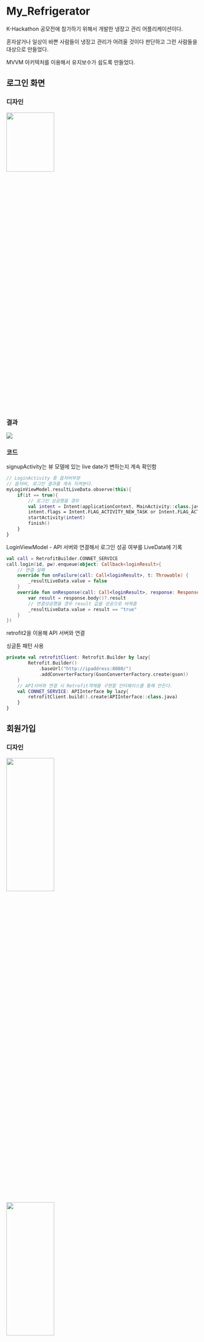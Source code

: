 # My_Refrigerator
<p> K-Hackathon 공모전에 참가하기 위해서 개발한 냉장고 관리 어플리케이션이다. </p>
<p> 혼자살거나 일상이 바쁜 사람들이 냉장고 관리가 어려울 것이다 판단하고 그런 사람들을 대상으로 만들었다.</p>
<p> MVVM 아키텍처를 이용해서 유지보수가 쉽도록 만들었다.</p>

## 로그인 화면
### 디자인
<img src = "https://user-images.githubusercontent.com/23256819/127474829-1bfb391e-ad0c-4997-a0b2-1b19f43d1adf.png" width=50% height= 20%>

### 결과
<img src = "https://user-images.githubusercontent.com/23256819/127477410-82e8691b-7e85-4bfb-b4d0-6005c3b147a2.PNG">

### 코드

<p> signupActivity는 뷰 모델에 있는 live date가 변하는지 계속 확인함 </p>

```kotlin
// LoginActivity 중 옵저버부분
// 옵저버, 로그인 결과를 계속 지켜본다.
myLoginViewModel.resultLiveData.observe(this){
    if(it == true){
        // 로그인 성공했을 경우
        val intent = Intent(applicationContext, MainActivity::class.java)
        intent.flags = Intent.FLAG_ACTIVITY_NEW_TASK or Intent.FLAG_ACTIVITY_CLEAR_TASK
        startActivity(intent)
        finish()
    }
}   
```

<p> LoginViewModel - API 서버와 연결해서 로그인 성공 여부를 LiveData에 기록 </p>

```kotlin
val call = RetrofitBuilder.CONNET_SERVICE
call.login(id, pw).enqueue(object: Callback<loginResult>{
    // 연결 실패
    override fun onFailure(call: Call<loginResult>, t: Throwable) {
        _resultLiveData.value = false
    }
    override fun onResponse(call: Call<loginResult>, response: Response<loginResult>) {
        var result = response.body()?.result
        // 연결성공했을 경우 result 값을 성공으로 바꿔줌
        _resultLiveData.value = result == "true"
    }
})
```

<p> retrofit2을 이용해 API 서버와 연결</p>
<p> 싱글톤 패턴 사용 </p>

```kotlin
private val retrofitClient: Retrofit.Builder by lazy{
        Retrofit.Builder()
            .baseUrl("http://ipaddress:8080/")
            .addConverterFactory(GsonConverterFactory.create(gson))
    }
    // API서버와 연결 시 Retrofit객체를 구현할 인터페이스를 통해 만든다.
    val CONNET_SERVICE: APIInterface by lazy{
        retrofitClient.build().create(APIInterface::class.java)
    }
}
```

## 회원가입

### 디자인
<img src = "https://user-images.githubusercontent.com/23256819/127477223-2b53cb17-4d71-4f70-a6ed-0061a1192457.png" width=50% height= 30%>
<img src = "https://user-images.githubusercontent.com/23256819/127477233-4b5aa818-e000-4bfb-b8a5-f600886a65a8.png" width=50% height=30%>

### 결과
<img src = "https://user-images.githubusercontent.com/23256819/127477702-1c603930-9d9d-4363-bcd5-8df5eb95386f.PNG">

### 코드
<p> 로그인과 같은 방식을 이용해 LoginActivity는 livedata를 옵저버, LoginViewmodel가 retrofit2을 통해 api 서버 연결, 로그인을 성공햇을 경우 livedata값을 바꿈</p>

## 메인화면

### 디자인
<img src = "https://user-images.githubusercontent.com/23256819/127477772-3a18a271-0b8e-4dbb-a186-2ca10b8e721f.png" width = 50% height = 50%>

## 설정화면

### 디자인
<img src = "https://user-images.githubusercontent.com/23256819/127477779-1f669788-fab2-46ff-b3c7-58fc971a34ec.png" width =50% height =50%>
## API Server 
 Spring boot 사용


## 프로젝트에 참가한 사람
- [@tmddmddnjs](https://github.com/tmddmddnjs)
